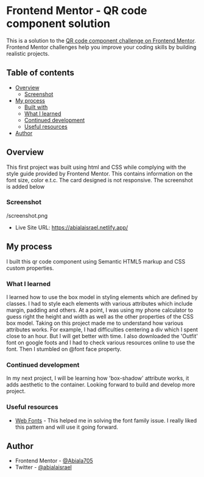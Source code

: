 # Frontend Mentor - QR code component solution

This is a solution to the [QR code component challenge on Frontend Mentor](https://www.frontendmentor.io/challenges/qr-code-component-iux_sIO_H). Frontend Mentor challenges help you improve your coding skills by building realistic projects.

## Table of contents

- [Overview](#overview)
  - [Screenshot](#screenshot)
- [My process](#my-process)
  - [Built with](#built-with)
  - [What I learned](#what-i-learned)
  - [Continued development](#continued-development)
  - [Useful resources](#useful-resources)
- [Author](#author)

## Overview

This first project was built using html and CSS while complying with the style guide provided by Frontend Mentor. This contains information on the font size, color e.t.c. The card designed is not responsive. The screenshot is added below

### Screenshot

/screenshot.png

- Live Site URL: https://abialaisrael.netlify.app/

## My process

I built this qr code component using Semantic HTML5 markup and CSS custom properties.

### What I learned

I learned how to use the box model in styling elements which are defined by classes. I had to style each elements with various attributes which include margin, padding and others. At a point, I was using my phone calculator to guess right the height and width as well as the other properties of the CSS box model.
Taking on this project made me to understand how various attributes works. For example, I had difficulties centering a div which I spent close to an hour. But I will get better with time.
I also downloaded the 'Outfit' font on google foots and I had to check various resources online to use the font. Then I stumbled on @font face property.

### Continued development

In my next project, I will be learning how 'box-shadow' attribute works, it adds aesthetic to the container. Looking forward to build and develop more project.

### Useful resources

- [Web Fonts](https://developer.mozilla.org/en-US/docs/Learn/CSS/Styling_text/Web_fonts) - This helped me in solving the font family issue. I really liked this pattern and will use it going forward.

## Author

- Frontend Mentor - [@Abiala705](https://www.frontendmentor.io/profile/Abiala705)
- Twitter - [@abialaisrael](https://www.twitter.com/abialaisrael)
